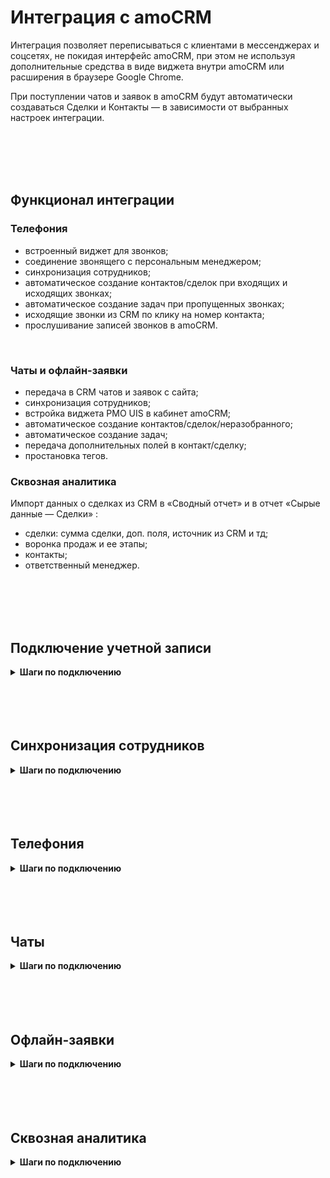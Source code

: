 # Интеграция с amoCRM <br />  

Интеграция позволяет переписываться с клиентами в мессенджерах и соцсетях, не покидая интерфейс amoCRM, при этом не используя дополнительные средства в виде виджета внутри amoCRM или расширения в браузере Google Chrome. <br />

При поступлении чатов и заявок в amoCRM будут автоматически создаваться Сделки и Контакты — в зависимости от выбранных настроек интеграции. <br /> 

<br />
<br />
<br />
<br />


## Функционал интеграции <br />  

### Телефония

- встроенный виджет для звонков;
- соединение звонящего с персональным менеджером;
- синхронизация сотрудников;
- автоматическое создание контактов/сделок при входящих и исходящих звонках;
- автоматическое создание задач при пропущенных звонках;
- исходящие звонки из CRM по клику на номер контакта;
- прослушивание записей звонков в amoCRM.
<br />   

### Чаты и офлайн-заявки 

- передача в CRM чатов и заявок с сайта;
- синхронизация сотрудников;
- встройка виджета РМО UIS в кабинет amoCRM;
- автоматическое создание контактов/сделок/неразобранного;
- автоматическое создание задач;
- передача дополнительных полей в контакт/сделку;
- простановка тегов. <br />


### Сквозная аналитика

Импорт данных о сделках из CRM в «Сводный отчет» и в отчет «Сырые данные — Сделки» :

- сделки: сумма сделки, доп. поля, источник из CRM и тд;
- воронка продаж и ее этапы;
- контакты;
- ответственный менеджер.



<br />
<br />
<br />
<br />

## Подключение учетной записи <br />

<details>
 <summary style="font-weight:bold;"> Шаги по подключению </summary> <br />

Для авторизации в amoCRM необходимо в ЛК UIS: <br />  
- нажать "Авторизация";
- если ранеее добавляли учетные данные amoCRM, то выбрать их из списка; <br /> 
- если нет, то нажать "Добавить учетные данные".
  
![image](amoCRM_1.jpg)  <br />

Откроется окно для ввода данных портала, который вам нужно подключить.
- В поле "Название" можно ввести любое понятное вам название, тк оно будет отображаться в выпадающем списке.
- В поле "AmoCRM URL" необходимо вставить ссылку на ваш портал AmoCRM, например: https://uismarketplace.amocrm.ru/.
- Нажмите кнопку "Подключить".

![image](amoCRM_2.png)  <br />

Откроется страница amocrm для подключения портала и передачи доступа к нему UIS Чатам. Выберите нужный аккаунт и нажмите "Разрешить". <br /> 
<br />

<Alert type=warning> Если данная страница не открылась, то нажмите на круглую стрелочку напротив поля с вашим порталом в настройках интеграции. </Alert> <br /> 

![image](amoCRM_3.png)  <br />  

Далее, откроется страница с сообщением что портал успешно подключен и закроется автоматически.
![image](amoCRM_4.png)  <br /> 
<br /> 

<Alert type=warning> Также есть возможность отредактировать или удалить учетные данные которые вы установили. Для этого, в окне "Учетных данных" в выпадающем списке, при наведении курсора на портал - справа появляется иконка "шестеренки", при нажатии на которую открывается окно, где можно отредактировать и сохранить изменения, либо удалить эти данные. </Alert> <br /> 
![image](amoCRM_5.png)  <br /> 
![image](amoCRM_6.png)  <br /> 

      
После добавления учетных данных на странице появятся Параметры интеграции.  <br />

</details> 

<br />
<br />
<br />
<br />


## Синхронизация сотрудников <br />

<details>
 <summary style="font-weight:bold;"> Шаги по подключению </summary> <br />
Для синхронизации сотрудников из amoCRM в UIS прожмите свитч активации интеграции "Синхронизация сотрудников".  <br /> 

1. **Синхронизировать всех сотрудников** - выберите настройку, если требуется импортировать всех сотрудников из amoCRM в UIS. При отключении настройки становится доступным список сотрудников для синхронизации.   <br />

2. Выберите конкретных сотрудников в настройке **Сотрудники для синхронизации**, если требуется синхронизировать не всех сотрудников из amoCRM.  <br /> 

3. Нажмите кноку **Синхронизировать сотрудников** для ручной синхронизации сотрудников. (при первом подключении обязательное действие) 
По умолчанию синхронизируем сотрудников после активации интеграции раз в сутки в ночь.

</details> 

<br />
<br />
<br />
<br />

## Телефония <br />

<details>
 <summary style="font-weight:bold;"> Шаги по подключению </summary> <br />

Для передачи звонков из UIS в amoCRM прожмите свитч активации интеграции "Телефония".  <br /> 

## Основное <br /> 

1. **График работы компании** - выберите график работы компании из предложенного списка. <br />   
Настройка будет учитываться при создании задач. <br />

2. **Фильтровать звонки**  - выберите настройку, если требуется фильтровать звонки. При включенной настройке становятся активными кнопки **Фильтры входящих** и **Фильтры исходящих**.

При нажатии на кнопку открывается модальное окно с настройкой, чтобы появились поля фильтра нужно нажать на кнопку **И/ИЛИ**. <br /> 

- В поле **Параметр** выберите требуемый параметр для фильтрации звонков . <br />
- В поле **Условие** можно выбрать **Включить** или **Исключить**: <br /> 

    - При выборе **Включить** - система будет пропускать входящие обращения и создавать сущности.
    - При выборе **Исключить** - система не будет создавать сущности при входящем обращении с выбранного источника. <br /> 

Также доступна более гибкая настройка с логическими операциями **И/ИЛИ** - при которой будет идти более гибкая фильтрация входящих/исходящих обращений. <br /> 

**Например**: включить для создания сущностей входящие обращения с сайта И/ИЛИ виртуального номера. <br />  

![image](amoCRM_17.PNG)  <br />

3. **Входящие звонки**

- **Первичные обращения** -  выберите требуемый способ обработки входящих звонков с новых, еще неизвестных номеров. <br /> 
- **Повторные обращения** -  выберите требуемый способ обработки входящих звонков от существующих контактов. <br />
- Если в повторных обращениях выбран вариант **Создавать сделку, если нет активных**, становится активной настройка **Создавать сделку после закрытия последней не ранее, чем через**. Укажите в ней интервал времени, через который требуется создавать новую сделку, после закрытия последней. <br /> 
- **Переадресация на ответственного сотрудника** - выберите из какой сущности требуется брать ответственного сотрудника при переадресации.  <br /> 
Для автоматического соединения звонящего с персональным менеджером в amoCRM используйте операцию сценария **Переадресация на персонального менеджера из CRM**.  <br />

![image](amoCRM_18.PNG)  <br />

Не забудьте настроить выходы:
- Персональный CRM менеджер не назначен — звонок будет направлен в эту ветку, если у звонящего еще нет персонального менеджера
- Переадресация не удалась — эта ветка сработает, если персональный менеджер не ответил на вызов.  <br /> 

4. **Исходящие звонки**

- **Первичные обращения** -  выберите требуемый способ обработки входящих звонков с новых, еще неизвестных номеров. <br /> 
- **Повторные обращения** -  выберите требуемый способ обработки входящих звонков от существующих контактов. <br />
- Если в повторных обращениях выбран вариант **Создавать сделку, если нет активных**, становится активной настройка **Создавать сделку после закрытия последней не ранее, чем через**. Укажите в ней интервал времени, через который требуется создавать новую сделку, после закрытия последней. <br />
- **Назначать при потерянном звонке**- выберите кого назначать ответственным за сделку, контакт при потерянном исходящем звонке.

5. **Задачи** <br /> 

- Вы можете включить автоматическое создание задач при успешных входящих/исходящих, а также потерянных входящих/исходящих звонках и задать, **на кого назначать** эти задачи:
 - на менеджера из карточки контакта в amoCRM;
 - на менеджера из карточки сделки в amoCRM;
 - на ответственного сотрудника, установленного в настройках интеграции;
 - для исходящих, на сотрудника, совершившего вызов. <br /> 

- **Срок задачи** - выберите временной промежуток, который необходимо указывать в качестве срока задачи. <br /> 
При простановке срока задачи учитывается выбранный **График работы компании**.  <br />


6. **Для успешных назначать на** - выберите кого назначать ответсвенным менеджером за сделку/контакт при успешном звонке.


## Шаблоны <br /> 

Для настройки наименований создаваемых сущностей доступны поля: "Контакты", "Сделки", "Задачи". В каждом поле можно задавать любые нужные вам наименования, используя переменные значения, через кнопку плюса под полем. <br />

![image](amoCRM_13.jpg)  <br /> 


1. Нажав на кнопку плюса, можно выбрать, какое значение переменной установить в шаблон наименования сущности. <br />   

2. Кнопка с иконкой (глаза) дает возможность сделать предпросмотр наименования которое будет отображено в создаваемой сущности. <br />   

3. Кнопка с иконкой (закругленой стрелочки) возвращает шаблон поля к последнему сохраненному значению. <br /> 

<br />

<Alert type=warning> Обратите внимание: что название шаблонов, которые вы задаете относятся только к сущностям сделок, контактов и задач в amoCRM. К записям, создаваемых в "Не разобранном" - они не применяются. </Alert> <br /> 


<br />
<br /> 

## Мультиворонки <br /> 

Мультиворонки позволяют создавать сделки в разных воронках. <br /> 

Вкладка **Мультиворонки** становится доступна, при выборе метода передачи "Создавать сделку и контакт" во вкладке **Основное**. <br />  


1. Задайте необходимую воронку и этап по умолчанию - это обязательные поля. <br />

2. Для добавлении условия попадания сделки в воронку нажмите кнопку "Добавить". <br />
- Сначала выберите воронку, а затем этап этой воронки. 
- Далее выберите условия или группы условий для определения правил, по которым будут создаваться сделки по обращениям в выбранную воронку.
- Нажмите "Сохранить". <br /> 

    Условия: <br /> 

    - **Включить** - при выборе данного условия, подпадающее под это условие обращение будет обработано и помещено в воронку выбранную с этим фильтром. Все остальные обращения, которые под это условие не подпадают будут отправлены в воронку и этап по-умолчанию. <br />
    - **Исключить** - тут работает наоборот, при выборе данного условия, попадающее под это условие обращение будет обработано и помещено в воронку по-умолчанию. Все остальные обращения, которые под это условие не подпадают будут отправлены в воронку и этап выбранные в фильтре. <br />

![image](amoCRM_12.jpg)  <br />  

Синхронизация с amoCRM и обновление воронок происходит при обновлении страницы настроек интеграции после добавления новой воронки или этапа в amoCRM. <br />
<br />

<Alert type=error> Если у вас выбрано создание в "Неразобранном", то при таких настройках запись в неразобранном будет создана в первой воронке из списка ваших воронок в amoCRM, даже если выбрана по-умолчанию воронка. Также, фильтры не работают с неразобранным. </Alert> <br />


<br />
<br /> 

## Ответственные <br />  

Настройка позволяет управлять назначением ответственных сотрудников за сущности в зависимости от условий. <br />

1. Задайте ответственного по умолчанию - это обязательное поле. <br />

2. Для добавлении условия назначения ответственного нажмите кнопку "Добавить" в основных условиях. <br />
- Выберите сотрудника из выпадающего списка. 
- Далее выберите условия или группы условий для определения правил, по которым будут проставляться ответственные в создаваемых сущностях по обращениям.
- Нажмите "Сохранить". <br /> 

![image](amoCRM_10.jpg)  <br /> 


<br /> 
<br /> 

## Дополнительные поля <br />  

Настройка позволяет передавать дополнительные поля в контакт и сделку.

1. Сопоставьте для каждой сущности дополнительные поля из amoCRM и UIS. 

2. После добавления сопоставления всех требуемых дополнительных полей - нажмите "Сохранить".<br />


![image](amoCRM_9.jpg)  <br /> 
<br />

<Alert type=warning> При добавлении нового поля в amoCRM для корректной работы следует выбирать тип поля в amoCRM "Текст", чтобы не было ошибок при использовании доп полей. </Alert> <br />


<br /> 



</details> 
<br />
<br />
<br />
<br />
 
 

## Чаты <br />

<details>
 <summary style="font-weight:bold;"> Шаги по подключению </summary> <br />

Для передачи чатов из UIS в amoCRM прожмите свитч активации интеграции "Чаты".  <br /> 

## Основное <br /> 

1. **Канал** - выберите из списка каналы, при написании в которые у вас будут создаваться сущности в amoCRM.  <br />

2. **Метод передачи** - выберите требуемый способ обработки чатов.    <br /> 

Варианты обработки: <br /> 

- **Создавать контакт и сделку**. При первичном контакте, для клиента будет создан контакт и сделка. При повторном обращении - будет создана только сделка, при условии, что у клиента нет сделок в активной воронке, либо сделок не существует в воронке совсем.

- **Использовать "Неразобраное"**. Будет всегда создавать запись в неразобраном. Запись будет создаваться каждый раз, когда чат уже закрыт, и приходит новое сообщение от клиента.  <br /> 

3. **Создавать задачу** - выберите настройку, если требуется создание задач по чатам. При включении настройки, появляются дополнительные поля: <br />  

    - **Срок задачи** - выберите временной промежуток, который необходимо указывать в качестве срока задачи. <br /> 

    - **Создавать задачу на сотрудника**: <br /> 
        - **Из карточки контакта** - задача будет ставится на сотрудника, который указан в карточке контакта в amoCRM.
        - **Из настроек интеграции** - задача будет ставится на сотрудника, который указан в настройках интеграции в блоке "Сотрудники" в поле "Ответственный по-умолчанию". <br /> 

4. **Фильтрация чатов** - задайте условия, если требуется фильтровать чаты по сайтам, рекламным кампаниям и проч.<br /> 

При нажатии на кнопку  **Фильтрация чатов**  открывается модальное окно с настройкой, чтобы появились поля фильтра нужно нажать на кнопку **И/ИЛИ**. <br /> 

- В поле **Параметр** сейчас доступны варианты фильтрации: Сайт или Рекламная компания. <br />
- В поле **Условие** можно выбрать **Включить** или **Исключить**: <br /> 

    - При выборе **Включить** - система будет пропускать входящие обращения и создавать сущности.
    - При выборе **Исключить** - система не будет создавать сущности при входящем обращении с выбранного источника. <br /> 

Также доступна более гибкая настройка с логическими операциями **И/ИЛИ** - при которой будет идти более гибкая фильтрация входящих обращений. <br /> 

**Например**: исключить для создания сущностей входящие обращения с сайта И/ИЛИ с канала телеграм.   <br />   

![image](amoCRM_15.jpg)  <br />

5. **Проставлять теги**  - при выключенной настройке теги не будут ставиться на сущности amoCRM. И также, скрыто поле "Список тегов". <br />

При включении настройки - появляется поле "Список тегов". Оно содержит фиксированный список тегов, доступный для выбора. <br /> 
При выборе тегов, проставляться они будут как на сущность сделки, так и на сущность контакта при их создании.


<br />
<br />


## Шаблоны <br /> 

Для настройки наименований создаваемых сущностей доступны поля: "Контакты", "Сделки", "Задачи". В каждом поле можно задавать любые нужные вам наименования, используя переменные значения, через кнопку плюса под полем. <br />

![image](amoCRM_13.jpg)  <br /> 


1. Нажав на кнопку плюса, можно выбрать, какое значение переменной установить в шаблон наименования сущности. <br />   

2. Кнопка с иконкой (глаза) дает возможность сделать предпросмотр наименования которое будет отображено в создаваемой сущности. <br />   

3. Кнопка с иконкой (закругленой стрелочки) возвращает шаблон поля к последнему сохраненному значению. <br /> 

<br />

<Alert type=warning> Обратите внимание: что название шаблонов, которые вы задаете относятся только к сущностям сделок, контактов и задач в amoCRM. К записям, создаваемых в "Не разобранном" - они не применяются. </Alert> <br /> 


<br />
<br />  


## Мультиворонки <br /> 

Мультиворонки позволяют создавать сделки в разных воронках. <br /> 

Вкладка **Мультиворонки** становится доступна, при выборе метода передачи "Создавать сделку и контакт" во вкладке **Основное**. <br />  


1. Задайте необходимую воронку и этап по умолчанию - это обязательные поля. <br />

2. Для добавлении условия попадания сделки в воронку нажмите кнопку "Добавить". <br />
- Сначала выберите воронку, а затем этап этой воронки. 
- Далее выберите условия или группы условий для определения правил, по которым будут создаваться сделки по обращениям в выбранную воронку.
- Нажмите "Сохранить". <br /> 

    Условия: <br /> 

    - **Включить** - при выборе данного условия, подпадающее под это условие обращение будет обработано и помещено в воронку выбранную с этим фильтром. Все остальные обращения, которые под это условие не подпадают будут отправлены в воронку и этап по-умолчанию. <br />
    - **Исключить** - тут работает наоборот, при выборе данного условия, попадающее под это условие обращение будет обработано и помещено в воронку по-умолчанию. Все остальные обращения, которые под это условие не подпадают будут отправлены в воронку и этап выбранные в фильтре. <br />

![image](amoCRM_12.jpg)  <br />  

Синхронизация с amoCRM и обновление воронок происходит при обновлении страницы настроек интеграции после добавления новой воронки или этапа в amoCRM. <br />
<br />

<Alert type=error> Если у вас выбрано создание в "Неразобранном", то при таких настройках запись в неразобранном будет создана в первой воронке из списка ваших воронок в amoCRM, даже если выбрана по-умолчанию воронка. Также, фильтры не работают с неразобранным. </Alert> <br />


<br />
<br /> 



## Сотрудники <br />  

Настройка позволяет управлять назначением ответственного по умолчанию, а также синхронизировать сотрудников из портала amoCRM в личный кабинет UIS. <br />

1. **Ответственный сотрудник по-умолчанию** - поле благодаря которому, система будет устанавливать ответственным в контакте, сделке и задачах, выбранного в этом поле сотрудника. <br />

2. **Синхронизация по расписанию** - при включении, синхронизация сотрудников будет происходить автоматически каждый день в полночь. <br /> 

3. **Синхронизировать сотрудников** - кнопка для ручной принудительной синхронизации сотрудников. <br /> 

![image](amoCRM_14.jpg)  <br /> 

<br /> 
<br /> 

## Дополнительные поля <br /> 

Настройка позволяет передавать дополнительные поля в контакт и сделку при их создании.

1. Сопоставьте для каждой сущности дополнительные поля из amoCRM и UIS. 

2. После добавления сопоставления всех требуемых дополнительных полей - нажмите "Сохранить".<br />


![image](amoCRM_11.jpg)  <br /> 
<br />

<Alert type=warning> При добавлении нового поля в amoCRM для корректной работы следует выбирать тип поля в amoCRM "Текст", чтобы не было ошибок при использовании доп полей. </Alert> <br />


<br /> 
<br />


</details> 

<br />
<br />
<br />
<br />

## Офлайн-заявки <br />

<details>
 <summary style="font-weight:bold;"> Шаги по подключению </summary> <br />

Для передачи заявок из UIS в amoCRM прожмите свитч активации интеграции "Офлайн-заявки".  <br /> 

<br /> 

## Основное <br /> 

1. **График работы компании** - выберите график работы компании из предложенного списка. <br />   
Настройка будет учитываться при создании задач. <br />  

2. **Метод передачи**- выберите требуемый способ обработки заявки.    <br /> 

- Если выбрана Обрабатывать вручную - не создаются нижеперечисленные сущности. 
- При выборе Использовать функционал «Неразобранное» заявка на сделку в Неразобранном будет создаваться всегда при поступлении заявки. 
- Если выбраны способы Создавать контакт или Создавать сделку и контакт, то сделка будет создаваться всегда, а контакт — только если обращение первичное.   <br /> 

3. **Только для первичных обращений** - параметр активирует обработку только первичных обращений тем способом, который был указан ранее.  <br />  

4. **Создавать задачу на сотрудника** - для любой поступившей заявки можно настроить автоматическое создание задач.  <br /> 

Если в параметре "Создавать задачу на сотрудника" выбран вариант "Не создавать" - задачу не создаем , иначе создаем задачу на ответственного сотрудника в соответствии с настройками ниже. <br />

5. **Срок задачи** - выберите временной промежуток, который необходимо указывать в качестве срока задачи. <br /> 

При простановке срока задачи учитывается выбранный **График работы компании**.  <br />

6. **Фильтрация заявок** - задайте условия, если требуется фильтровать заявки по сайтам, типам и проч.<br />

При нажатии на кнопку **Фильтрация заявок** открывается модальное окно с настройкой, чтобы появились поля фильтра нужно нажать на кнопку **И/ИЛИ**. <br /> 

- В поле **Параметр** выберите требуемый параметр для фильтрации заявок . <br />
- В поле **Условие** можно выбрать **Включить** или **Исключить**: <br /> 

    - При выборе **Включить** - система будет пропускать входящие обращения и создавать сущности.
    - При выборе **Исключить** - система не будет создавать сущности при входящем обращении с выбранного источника. <br /> 

Также доступна более гибкая настройка с логическими операциями **И/ИЛИ** - при которой будет идти более гибкая фильтрация входящих обращений. <br /> 

**Например**: исключить для создания сущностей входящие обращения с сайта И/ИЛИ с типа формы DataAPI.   <br />  

![image](amoCRM_16.jpg)  <br />


7. **Проставлять теги** - при выключенной настройке теги не будут ставиться на сущности amoCRM. И также, неактивно поле "Списка тегов". <br />

При включении настройки - активируется поле "Список тегов". Оно содержит фиксированный список тегов, доступный для выбора. <br /> 
При выборе тегов, проставляться они будут как на сущность сделки, так и на сущность контакта при их создании.

<br /> 
<br /> 

## Шаблоны <br /> 

Для настройки наименований создаваемых сущностей доступны поля: "Контакты", "Сделки", "Задачи". В каждом поле можно задавать любые нужные вам наименования, используя переменные значения, через кнопку плюса под полем. <br /> 

![image](amoCRM_8.jpg)  <br />  


1. Нажав на кнопку плюса, можно выбрать, какое значение переменной установить в шаблон наименования сущности. <br />   

2. Кнопка с иконкой (глаза) дает возможность сделать предпросмотр наименования которое будет отображено в создаваемой сущности. <br />   

3. Кнопка с иконкой (закругленой стрелочки) возвращает шаблон поля к последнему сохраненному значению. <br /> 
<br />

<Alert type=warning> Обратите внимание: что название шаблонов, которые вы задаете относятся только к сущностям сделок, контактов и задач в amoCRM. К записям, создаваемых в "Не разобранном" - они не применяются. </Alert> <br /> 

<br /> 
<br /> 

## Мультиворонки <br />  

Мультиворонки позволяют создавать сделки в разных воронках.

Вкладка **Мультиворонки** становится доступна, при выборе метода передачи "Создавать сделку и контакт" во вкладке **Основное**. <br />  

1. Задайте необходимую воронку и этап по умолчанию - это обязательные поля. <br />

2. Для добавлении условия попадания сделки в воронку нажмите кнопку "Добавить" в основных условиях. <br />
- Сначала выберите воронку, а затем этап этой воронки. 
- Далее выберите условия или группы условий для определения правил, по которым будут создаваться сделки по обращениям в выбранную воронку.
- Нажмите "Сохранить". <br /> 

![image](amoCRM_7.PNG)  <br />  

Синхронизация с amoCRM и обновление воронок происходит при обновлении страницы настроек интеграции после добавления новой воронки или этапа в amoCRM. <br />
<br />

<Alert type=error> Если у вас выбрано создание в "Неразобранном", то при таких настройках запись в неразобранном будет создана в первой воронке из списка ваших воронок в amoCRM, даже если выбрана по-умолчанию воронка. Также, фильтры не работают с неразобранным. </Alert> <br />

<br />
<br /> 

## Ответственные <br />  

Настройка позволяет управлять назначением ответственных сотрудников за сущности в зависимости от условий. <br />

1. Задайте ответственного по умолчанию - это обязательное поле. <br />

2. Для добавлении условия назначения ответственного нажмите кнопку "Добавить" в основных условиях. <br />
- Выберите сотрудника из выпадающего списка. 
- Далее выберите условия или группы условий для определения правил, по которым будут проставляться ответственные в создаваемых сущностях по обращениям.
- Нажмите "Сохранить". <br /> 

![image](amoCRM_10.jpg)  <br /> 


<br /> 
<br /> 

## Дополнительные поля <br />  

Настройка позволяет передавать дополнительные поля в контакт и сделку.

1. Сопоставьте для каждой сущности дополнительные поля из amoCRM и UIS. 

2. После добавления сопоставления всех требуемых дополнительных полей - нажмите "Сохранить".<br />


![image](amoCRM_9.jpg)  <br /> 
<br />

<Alert type=warning> При добавлении нового поля в amoCRM для корректной работы следует выбирать тип поля в amoCRM "Текст", чтобы не было ошибок при использовании доп полей. </Alert> <br />


<br /> 

</details> 

<br />
<br />
<br />
<br />

## Сквозная аналитика <br />

<details>
 <summary style="font-weight:bold;"> Шаги по подключению </summary> <br />


</details> 

<br />
<br />
<br />
<br />
